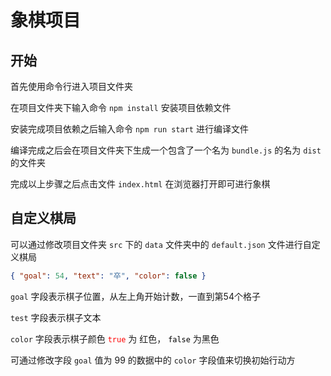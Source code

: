 # 象棋项目

## 开始

首先使用命令行进入项目文件夹

在项目文件夹下输入命令 ```npm install``` 安装项目依赖文件

安装完成项目依赖之后输入命令 ```npm run start``` 进行编译文件

编译完成之后会在项目文件夹下生成一个包含了一个名为 ```bundle.js``` 的名为 ```dist``` 的文件夹

完成以上步骤之后点击文件 ```index.html``` 在浏览器打开即可进行象棋

## 自定义棋局

可以通过修改项目文件夹 ```src``` 下的 ```data``` 文件夹中的 ```default.json``` 文件进行自定义棋局

```json
{ "goal": 54, "text": "卒", "color": false }
```

```goal``` 字段表示棋子位置，从左上角开始计数，一直到第54个格子

```test``` 字段表示棋子文本

```color``` 字段表示棋子颜色  <font color="red">```true```</font> 为 红色， <font color="black">```false```</font> 为黑色

可通过修改字段 ```goal``` 值为 99 的数据中的 ```color``` 字段值来切换初始行动方